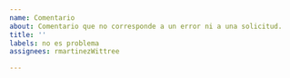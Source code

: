 ```yaml
---
name: Comentario
about: Comentario que no corresponde a un error ni a una solicitud.
title: ''
labels: no es problema
assignees: rmartinezWittree

---
```



